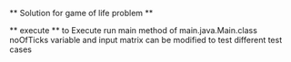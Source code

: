** Solution for game of life problem **

** execute **
to Execute run main method of main.java.Main.class
noOfTicks variable and input matrix can be modified to test different test cases
